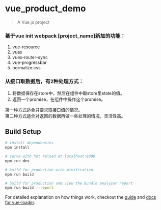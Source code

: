 # vue_product_demo

> A Vue.js project

### 基于vue init webpack [project_name]新加的功能：
1. vue-resource
1. vuex
1. vuex-router-sync
1. vue-progressbar
1. normalize.css

### 从接口取数据后，有2种处理方式：
1. 将数据保存在store中，然后在组件中取store里state的值。
1. 返回一个promise，在组件中操作这个promise。

第一种方式适合只要求取接口值的情况。  
第二种方式适合对返回的数据再做一些处理的情况，灵活性高。

## Build Setup

``` bash
# install dependencies
npm install

# serve with hot reload at localhost:8080
npm run dev

# build for production with minification
npm run build

# build for production and view the bundle analyzer report
npm run build --report
```

For detailed explanation on how things work, checkout the [guide](http://vuejs-templates.github.io/webpack/) and [docs for vue-loader](http://vuejs.github.io/vue-loader).
